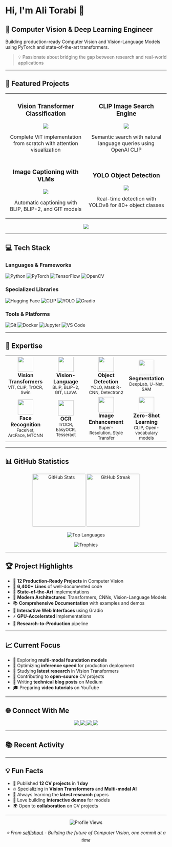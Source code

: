 # Hi, I'm Ali Torabi 👋

## 🔬 Computer Vision & Deep Learning Engineer

Building production-ready Computer Vision and Vision-Language Models using PyTorch and state-of-the-art transformers.

> 💡 Passionate about bridging the gap between research and real-world applications

---

## 🚀 Featured Projects

<table>
  <tr>
    <td width="50%">
      <h3 align="center">Vision Transformer Classification</h3>
      <p align="center">
        <a href="https://github.com/selfishout/vision-transformer-classification">
          <img src="https://github-readme-stats.vercel.app/api/pin/?username=selfishout&repo=vision-transformer-classification&theme=radical" />
        </a>
      </p>
      <p align="center">Complete ViT implementation from scratch with attention visualization</p>
    </td>
    <td width="50%">
      <h3 align="center">CLIP Image Search Engine</h3>
      <p align="center">
        <a href="https://github.com/selfishout/clip-image-search">
          <img src="https://github-readme-stats.vercel.app/api/pin/?username=selfishout&repo=clip-image-search&theme=radical" />
        </a>
      </p>
      <p align="center">Semantic search with natural language queries using OpenAI CLIP</p>
    </td>
  </tr>
  <tr>
    <td width="50%">
      <h3 align="center">Image Captioning with VLMs</h3>
      <p align="center">
        <a href="https://github.com/selfishout/image-captioning-vlm">
          <img src="https://github-readme-stats.vercel.app/api/pin/?username=selfishout&repo=image-captioning-vlm&theme=radical" />
        </a>
      </p>
      <p align="center">Automatic captioning with BLIP, BLIP-2, and GIT models</p>
    </td>
    <td width="50%">
      <h3 align="center">YOLO Object Detection</h3>
      <p align="center">
        <a href="https://github.com/selfishout/yolo-object-detection">
          <img src="https://github-readme-stats.vercel.app/api/pin/?username=selfishout&repo=yolo-object-detection&theme=radical" />
        </a>
      </p>
      <p align="center">Real-time detection with YOLOv8 for 80+ object classes</p>
    </td>
  </tr>
</table>

<p align="center">
  <a href="https://github.com/selfishout?tab=repositories">
    <img src="https://img.shields.io/badge/View%20All%2012%20Projects-181717?style=for-the-badge&logo=github&logoColor=white" />
  </a>
</p>

---

## 💻 Tech Stack

### Languages & Frameworks
![Python](https://img.shields.io/badge/-Python-3776AB?style=flat-square&logo=python&logoColor=white)
![PyTorch](https://img.shields.io/badge/-PyTorch-EE4C2C?style=flat-square&logo=pytorch&logoColor=white)
![TensorFlow](https://img.shields.io/badge/-TensorFlow-FF6F00?style=flat-square&logo=tensorflow&logoColor=white)
![OpenCV](https://img.shields.io/badge/-OpenCV-5C3EE8?style=flat-square&logo=opencv&logoColor=white)

### Specialized Libraries
![Hugging Face](https://img.shields.io/badge/-🤗%20Hugging%20Face-FFD21E?style=flat-square)
![CLIP](https://img.shields.io/badge/-CLIP-412991?style=flat-square)
![YOLO](https://img.shields.io/badge/-YOLO-00FFFF?style=flat-square)
![Gradio](https://img.shields.io/badge/-Gradio-FF7C00?style=flat-square)

### Tools & Platforms
![Git](https://img.shields.io/badge/-Git-F05032?style=flat-square&logo=git&logoColor=white)
![Docker](https://img.shields.io/badge/-Docker-2496ED?style=flat-square&logo=docker&logoColor=white)
![Jupyter](https://img.shields.io/badge/-Jupyter-F37626?style=flat-square&logo=jupyter&logoColor=white)
![VS Code](https://img.shields.io/badge/-VS%20Code-007ACC?style=flat-square&logo=visual-studio-code&logoColor=white)

---

## 🎯 Expertise

<table>
  <tr>
    <td align="center" width="25%">
      <img src="https://img.icons8.com/color/96/000000/artificial-intelligence.png" width="48"/>
      <br><strong>Vision Transformers</strong>
      <br><sub>ViT, CLIP, TrOCR, Swin</sub>
    </td>
    <td align="center" width="25%">
      <img src="https://img.icons8.com/color/96/000000/brain.png" width="48"/>
      <br><strong>Vision-Language</strong>
      <br><sub>BLIP, BLIP-2, GIT, LLaVA</sub>
    </td>
    <td align="center" width="25%">
      <img src="https://img.icons8.com/color/96/000000/camera.png" width="48"/>
      <br><strong>Object Detection</strong>
      <br><sub>YOLO, Mask R-CNN, Detectron2</sub>
    </td>
    <td align="center" width="25%">
      <img src="https://img.icons8.com/color/96/000000/segmentation.png" width="48"/>
      <br><strong>Segmentation</strong>
      <br><sub>DeepLab, U-Net, SAM</sub>
    </td>
  </tr>
  <tr>
    <td align="center" width="25%">
      <img src="https://img.icons8.com/color/96/000000/face-id.png" width="48"/>
      <br><strong>Face Recognition</strong>
      <br><sub>FaceNet, ArcFace, MTCNN</sub>
    </td>
    <td align="center" width="25%">
      <img src="https://img.icons8.com/color/96/000000/text.png" width="48"/>
      <br><strong>OCR</strong>
      <br><sub>TrOCR, EasyOCR, Tesseract</sub>
    </td>
    <td align="center" width="25%">
      <img src="https://img.icons8.com/color/96/000000/image-file.png" width="48"/>
      <br><strong>Image Enhancement</strong>
      <br><sub>Super-Resolution, Style Transfer</sub>
    </td>
    <td align="center" width="25%">
      <img src="https://img.icons8.com/color/96/000000/learning.png" width="48"/>
      <br><strong>Zero-Shot Learning</strong>
      <br><sub>CLIP, Open-vocabulary models</sub>
    </td>
  </tr>
</table>

---

## 📊 GitHub Statistics

<p align="center">
  <img src="https://github-readme-stats.vercel.app/api?username=selfishout&show_icons=true&theme=radical&hide_border=true" alt="GitHub Stats" height="165"/>
  <img src="https://github-readme-streak-stats.herokuapp.com/?user=selfishout&theme=radical&hide_border=true" alt="GitHub Streak" height="165"/>
</p>

<p align="center">
  <img src="https://github-readme-stats.vercel.app/api/top-langs/?username=selfishout&layout=compact&theme=radical&hide_border=true" alt="Top Languages"/>
</p>

<p align="center">
  <img src="https://github-profile-trophy.vercel.app/?username=selfishout&theme=radical&no-frame=true&row=1&column=7" alt="Trophies"/>
</p>

---

## 🏆 Project Highlights

- 🎯 **12 Production-Ready Projects** in Computer Vision
- 📝 **6,400+ Lines** of well-documented code
- 🌟 **State-of-the-Art** implementations
- 🔧 **Modern Architectures**: Transformers, CNNs, Vision-Language Models
- 📚 **Comprehensive Documentation** with examples and demos
- 🎨 **Interactive Web Interfaces** using Gradio
- ⚡ **GPU-Accelerated** implementations
- 🧪 **Research-to-Production** pipeline

---

## 📈 Current Focus

- 🔬 Exploring **multi-modal foundation models**
- 🚀 Optimizing **inference speed** for production deployment
- 📖 Studying **latest research** in Vision Transformers
- 🤝 Contributing to **open-source** CV projects
- 📝 Writing **technical blog posts** on Medium
- 🎓 Preparing **video tutorials** on YouTube

---

## 🌐 Connect With Me

<p align="center">
  <a href="https://linkedin.com/in/yourprofile">
    <img src="https://img.shields.io/badge/-LinkedIn-0077B5?style=for-the-badge&logo=linkedin&logoColor=white"/>
  </a>
  <a href="mailto:your.email@example.com">
    <img src="https://img.shields.io/badge/-Email-D14836?style=for-the-badge&logo=gmail&logoColor=white"/>
  </a>
  <a href="https://twitter.com/yourhandle">
    <img src="https://img.shields.io/badge/-Twitter-1DA1F2?style=for-the-badge&logo=twitter&logoColor=white"/>
  </a>
  <a href="https://yourwebsite.com">
    <img src="https://img.shields.io/badge/-Website-FF7139?style=for-the-badge&logo=firefox&logoColor=white"/>
  </a>
</p>

---

## 📚 Recent Activity

<!--START_SECTION:activity-->
<!-- This section will be automatically updated by GitHub Actions -->
<!--END_SECTION:activity-->

---

## 💡 Fun Facts

- 🎯 Published **12 CV projects** in **1 day**
- 🔥 Specializing in **Vision Transformers** and **Multi-modal AI**
- 📖 Always learning the **latest research** papers
- 🎨 Love building **interactive demos** for models
- 🌍 Open to **collaboration** on CV projects

---

<p align="center">
  <img src="https://komarev.com/ghpvc/?username=selfishout&label=Profile%20Views&color=brightgreen&style=flat-square" alt="Profile Views"/>
</p>

<p align="center">
  <i>⭐️ From <a href="https://github.com/selfishout">selfishout</a> - Building the future of Computer Vision, one commit at a time</i>
</p>

